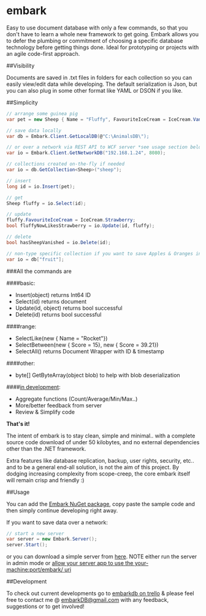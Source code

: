 # embark
Easy to use document database with only a few commands, so that you don't have to learn a whole new framework to get going. Embark allows you to defer the plumbing or commitment of choosing a specific database technology before getting things done. Ideal for prototyping or projects with an agile code-first approach.

##Visibility

Documents are saved in .txt files in folders for each collection so you can easily view/edit data while developing. The default serialization is Json, but you can also plug in some other format like YAML or DSON if you like.

##Simplicity

```csharp
// arrange some guinea pig
var pet = new Sheep { Name = "Fluffy", FavouriteIceCream = IceCream.Vanilla };

// save data locally
var db = Embark.Client.GetLocalDB(@"C:\AnimalsDB\");

// or over a network via REST API to WCF server *see usage section below*
var io = Embark.Client.GetNetworkDB("192.168.1.24", 8080);

// collections created on-the-fly if needed
var io = db.GetCollection<Sheep>("sheep");

// insert
long id = io.Insert(pet);

// get
Sheep fluffy = io.Select(id);

// update
fluffy.FavouriteIceCream = IceCream.Strawberry;
bool fluffyNowLikesStrawberry = io.Update(id, fluffy);

// delete
bool hasSheepVanished = io.Delete(id);

// non-type specific collection if you want to save Apples & Oranges in the same fruit collection
var io = db["fruit"];
```
###All the commands are

####basic:
- Insert(object) returns Int64 ID
- Select(id) returns document
- Update(id, object) returns bool successful
- Delete(id) returns bool successful

####range:
- SelectLike(new { Name = "Rocket"})
- SelectBetween(new { Score = 15}, new { Score = 39.21})
- SelectAll() returns Document Wrapper with ID & timestamp

####other:
- byte[] GetByteArray(object blob) to help with blob deserialization

####[in development](https://trello.com/b/rtqlPmrM/development):
- Aggregate functions (Count/Average/Min/Max..)
- More/better feedback from server
- Review & Simplify code

**That's it!**

The intent of embark is to stay clean, simple and minimal.. with a complete source code download of under 50 kilobytes, and no external dependencies other than the .NET framework.

Extra features like database replication, backup, user rights, security, etc.. and to be a general end-all solution, is not the aim of this project. By dodging increasing complexity from scope-creep, the core embark itself will remain crisp and friendly :)

##Usage

You can add the [Embark NuGet package](https://www.nuget.org/packages/Embark/), copy paste the sample code and then simply continue developing right away.

If you want to save data over a network: 
```csharp
// start a new server
var server = new Embark.Server();
server.Start();
```
or you can download a simple server from [here](https://trello-attachments.s3.amazonaws.com/54f89f538ec1e186a911c534/5527fc8a8a55d94cbed0ab17/c3e0c011826d1fe4519a46f07e46b97e/BasicServer.zip). 
NOTE either run the server in admin mode or [allow your server app to use the your-machine:port/embark/ uri ](http://stackoverflow.com/a/17242260/4650900)

##Development

To check out current developments go to [embarkdb on trello](https://trello.com/b/rtqlPmrM/development) & please feel free to contact me @ embarkDB@gmail.com with any feedback, suggestions or to get involved!
